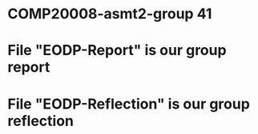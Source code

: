 # COMP20008-asmt2-group 41
# File "EODP-Report" is our group report
# File "EODP-Reflection" is our group reflection
